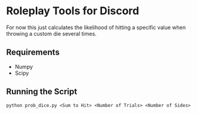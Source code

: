 # Roleplay Tools for Discord

For now this just calculates the likelihood of hitting a specific value when
throwing a custom die several times.

## Requirements

- Numpy
- Scipy

## Running the Script

    python prob_dice.py <Sum to Hit> <Number of Trials> <Number of Sides>

